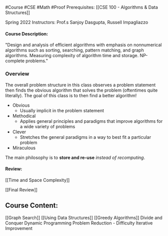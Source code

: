 #Course #CSE #Math #Proof 
Prerequisites: [[CSE 100 - Algorithms & Data Structures]]

Spring 2022
Instructors: Prof.s Sanjoy Dasgupta, Russell Impagliazzo

#### Course Description: 
"Design and analysis of efficient algorithms with emphasis on nonnumerical algorithms such as sorting, searching, pattern matching, and graph algorithms. Measuring complexity of algorithm time and storage. NP-complete problems."

### Overview
The overall problem structure in this class observes a problem statement then finds the obvious algorithm that solves the problem (oftentimes quite literally). The goal of this class is to then find a better algorithm!
- Obvious
	- Usually implicit in the problem statement
- Methodical
	- Applies general principles and paradigms that improve algorithms for a wide variety of problems
- Clever
	- Stretches the general paradigms in a way to best fit a particular problem
- Miraculous

The main philosophy is to **store and re-use** *instead of recomputing*.

#### Review:
[[Time and Space Complexity]]

[[Final Review]]

## Course Content:
[[Graph Search]]
[[Using Data Structures]]
[[Greedy Algorithms]]
Divide and Conquer
Dynamic Programming
Problem Reduction - Difficulty
Iterative Improvement

